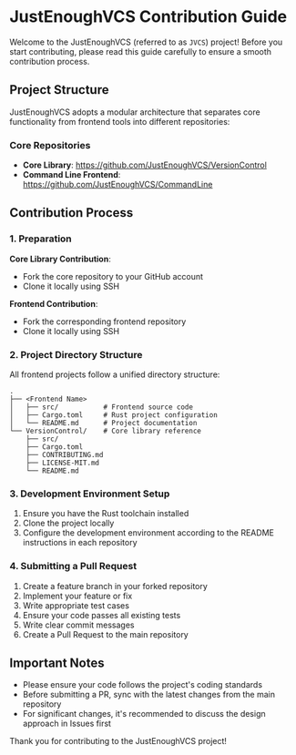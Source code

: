 # JustEnoughVCS Contribution Guide

Welcome to the JustEnoughVCS (referred to as `JVCS`) project! Before you start contributing, please read this guide carefully to ensure a smooth contribution process.

## Project Structure

JustEnoughVCS adopts a modular architecture that separates core functionality from frontend tools into different repositories:

### Core Repositories
- **Core Library**: https://github.com/JustEnoughVCS/VersionControl
- **Command Line Frontend**: https://github.com/JustEnoughVCS/CommandLine

## Contribution Process

### 1. Preparation

**Core Library Contribution**:
- Fork the core repository to your GitHub account
- Clone it locally using SSH

**Frontend Contribution**:
- Fork the corresponding frontend repository
- Clone it locally using SSH

### 2. Project Directory Structure

All frontend projects follow a unified directory structure:

```
.
├── <Frontend Name>
│   ├── src/           # Frontend source code
│   ├── Cargo.toml     # Rust project configuration
│   └── README.md      # Project documentation
└── VersionControl/    # Core library reference
    ├── src/
    ├── Cargo.toml
    ├── CONTRIBUTING.md
    ├── LICENSE-MIT.md
    └── README.md
```

### 3. Development Environment Setup

1. Ensure you have the Rust toolchain installed
2. Clone the project locally
3. Configure the development environment according to the README instructions in each repository

### 4. Submitting a Pull Request

1. Create a feature branch in your forked repository
2. Implement your feature or fix
3. Write appropriate test cases
4. Ensure your code passes all existing tests
5. Write clear commit messages
6. Create a Pull Request to the main repository

## Important Notes

- Please ensure your code follows the project's coding standards
- Before submitting a PR, sync with the latest changes from the main repository
- For significant changes, it's recommended to discuss the design approach in Issues first

Thank you for contributing to the JustEnoughVCS project!
